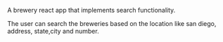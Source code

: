 A brewery react app that implements search functionality.

The user can search the breweries based on the location like san diego, address, state,city and number.



